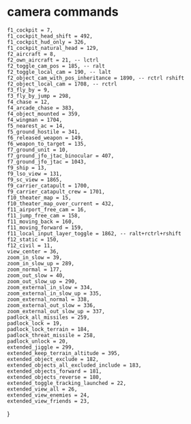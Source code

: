 # camera commands

    f1_cockpit = 7,
    f1_cockpit_head_shift = 492,
    f1_cockpit_hud_only = 326,
    f1_cockpit_natural_head = 129,
    f2_aircraft = 8,
    f2_own_aircraft = 21, -- lctrl
    f2_toggle_cam_pos = 185, -- ralt
    f2_toggle_local_cam = 190, -- lalt
    f2_object_cam_with_pos_inheritance = 1890, -- rctrl rshift
    f2_object_local_cam = 1708, -- rctrl
    f3_fly_by = 9,
    f3_fly_by_jump = 298,
    f4_chase = 12,
    f4_arcade_chase = 383,
    f4_object_mounted = 359,
    f4_wingman = 1704,
    f5_nearest_ac = 14,
    f5_ground_hostile = 341,
    f6_released_weapon = 149,
    f6_weapon_to_target = 135,
    f7_ground_unit = 10,
    f7_ground_jfo_jtac_binocular = 407,
    f7_ground_jfo_jtac = 1043,
    f9_ship = 13,
    f9_lso_view = 131,
    f9_sc_view = 1865,
    f9_carrier_catapult = 1700,
    f9_carrier_catapult_crew = 1701,
    f10_theater_map = 15,
    f10_theater_map_over_current = 432,
    f11_airport_free_cam = 16,
    f11_jump_free_cam = 158,
    f11_moving_back = 160,
    f11_moving_forward = 159,
    f11_local_input_layer_toggle = 1862, -- ralt+rctrl+rshift
    f12_static = 150,
    f12_civil = 11,
    view_center = 36,
    zoom_in_slow = 39,
    zoom_in_slow_up = 289,
    zoom_normal = 177,
    zoom_out_slow = 40,
    zoom_out_slow_up = 290,
    zoom_external_in_slow = 334,
    zoom_external_in_slow_up = 335,
    zoom_external_normal = 338,
    zoom_external_out_slow = 336,
    zoom_external_out_slow_up = 337,
    padlock_all_missiles = 259,
    padlock_lock = 19,
    padlock_lock_terrain = 184,
    padlock_threat_missile = 258,
    padlock_unlock = 20,
    extended_jiggle = 299,
    extended_keep_terrain_altitude = 395,
    extended_object_exclude = 182,
    extended_objects_all_excluded_include = 183,
    extended_objects_forward = 181,
    extended_objects_reverse = 180,
    extended_toggle_tracking_launched = 22,
    extended_view_all = 26,
    extended_view_enemies = 24,
    extended_view_friends = 23,
}
